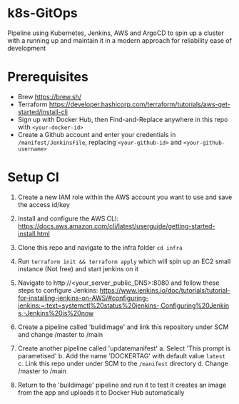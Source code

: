 # k8s-GitOps

Pipeline using Kubernetes, Jenkins, AWS and ArgoCD to spin up a cluster with a
running up and maintain it in a modern approach for reliability ease of
development

# Prerequisites

- Brew https://brew.sh/
- Terraform
  https://developer.hashicorp.com/terraform/tutorials/aws-get-started/install-cli
- Sign up with Docker Hub, then Find-and-Replace anywhere in this repo with
  `<your-docker-id>`
- Create a Github account and enter your credentials in `/manifest/JenkinsFile`,
  replacing `<your-github-id>` and `<your-github-username>`

# Setup CI

1. Create a new IAM role within the AWS account you want to use and save the
   access id/key

2. Install and configure the AWS CLI:
   https://docs.aws.amazon.com/cli/latest/userguide/getting-started-install.html

3. Clone this repo and navigate to the infra folder `cd infra`

4. Run `terraform init && terraform apply` which will spin up an EC2 small
   instance (Not free) and start jenkins on it

5. Navigate to http://<your_server_public_DNS>:8080 and follow these steps to
   configure Jenkins:
   https://www.jenkins.io/doc/tutorials/tutorial-for-installing-jenkins-on-AWS/#configuring-jenkins:~:text=systemctl%20status%20jenkins-,Configuring%20Jenkins,-Jenkins%20is%20now

6. Create a pipeline called 'buildimage' and link this repository under SCM and
   change /master to /main

7. Create another pipeline called 'updatemanifest' a. Select 'This prompt is
   parametised' b. Add the name 'DOCKERTAG' with default value `latest` c. Link
   this repo under under SCM to the `/manifest` directory d. Change /master to
   /main

8. Return to the 'buildimage' pipeline and run it to test it creates an image
   from the app and uploads it to Docker Hub automatically
